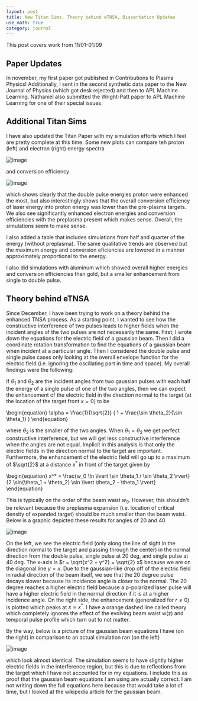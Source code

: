 ```yaml
---
layout: post
title: New Titan Sims, Theory behind eTNSA, Dissertation Updates
use_math: true
category: journal
---
```


This post covers work from 11/01-01/09

## Paper Updates

In november, my first paper got published in Contributions to Plasma Physics! Additionally, I sent in the second synthetic data paper to the New Journal of Physics (which got desk rejected) and then to APL Machine Learning. Nathaniel also submitted the Wright-Patt paper to APL Machine Learning for one of their special issues. 

## Additional Titan Sims

I have also updated the Titan Paper with my simulation efforts which I feel are pretty complete at this time. Some new plots can compare teh proton (left) and electron (right) energy spectra

![image](https://github.com/user-attachments/assets/3fb2af40-9f32-4b4f-befb-8bd012f4351b)

and conversion efficiency

![image](https://github.com/user-attachments/assets/ff616d4d-99fb-46ab-bc60-21c633ccec50)

which shows clearly that the double pulse energies proton were enhanced the most, but also interestingly shows that the overall conversion efficiency of laser energy into proton energy was lower than the pre-plasma targets. We also see significantly enhanced electron energies and conversion efficiencies with the preplasma present which makes sense. Overall, the simulations seem to make sense. 

I also added a table that includes simulations from half and quarter of the energy (without preplasma). The same qualitative trends are observed but the maximum energy and conversion eficiencies are lowered in a manner approximately proportional to the energy.

I also did simulations with aluminum which showed overall higher energies and conversion efficiencies than gold, but a smaller enhancement from single to double pulse. 

## Theory behind eTNSA

Since December, I have been trying to work on a theory behind the enhanced TNSA process. As a starting point, I wanted to see how the constructive interference of two pulses leads to higher fields when the incident angles of the two pulses are not necessarily the same. First, I wrote down the equations for the electric field of a gaussian beam. Then I did a coordinate rotation transformation to find the equations of a gaussian beam when incident at a particular angle. Then I considered the double pulse and single pulse cases only looking at the overall envelope function for the electric field (i.e. ignoring the oscillating part in time and space). My overall findings were the following: 

If $\theta_1$ and $\theta_2$ are the incident angles from two gaussian pulses with each half the energy of a single pulse of one of the two angles, then we can expect the enhancement of the electric field in the direction normal to the target (at the location of the target front $x = 0$) to be 

\begin{equation}
  \alpha = \frac{1}{\sqrt{2}} ( 1 + \frac{\sin \theta_2}{\sin \theta_1} )
\end{equation}

where $\theta_2$ is the smaller of the two angles. When $\theta_1 = \theta_2$ we get perfect constructive interference, but we will get less constructive interference when the angles are not equal. Implicit in this analysis is that only the electric fields in the direction normal to the target are important. Furthermore, the enhancement of the electric field will go up to a maximum of $\sqrt{2}$ at a distance $x^*$ in front of the target given by 

\begin{equation}
  x^* = \frac{w_0 \ln \lvert \sin \theta_1 / \sin \theta_2 \rvert}{2 \sin(\theta_1 + \theta_2) \sin \lvert \theta_2 - \theta_1 \rvert}
\end{equation}

This is typically on the order of the beam waist $w_0$. However, this shouldn't be relevant because the preplasma expansion (i.e. location of critical density of expanded target) should be much smaller than the beam waist. Below is a graphic depicted these results for angles of 20 and 40

![image](https://github.com/user-attachments/assets/8d057941-25a2-455a-824f-b9ac91917a07)

On the left, we see the electric field (only along the line of sight in the direction normal to the target and passing through the center) in the normal direction from the double pulse, single pulse at 20 deg, and single pulse at 40 deg. The x-axis is $r = \sqrt{x^2 + y^2} = \sqrt{2} x$ because we are on the diagonal line $y = x$. Due to the gaussian-like drop off of the electric field in radial direction of the beam itself, we see that the 20 degree pulse decays slower because its incidence angle is closer to the normal. The 20 degree reaches a higher electric field because a p-polarized laser pulse will have a higher electric field in the normal direction if it is at a higher incidence angle. On the right side, the enhancement (generalized for $r \neq 0$) is plotted which peaks at $x = x^*$. I have a orange dashed line called theory which completely ignores the effect of the evolving beam waist w(z) and temporal pulse profile which turn out to not matter.

By the way, below is a picture of the gaussian beam equations I have (on the right) in comparison to an actual simulation ran (on the left)

![image](https://github.com/user-attachments/assets/cc2e07dc-2bef-462f-8c71-0d0239b3afa0)

which look almost identical. The simulation seems to have slightly higher electric fields in the interference region, but this is due to reflections from the target which I have not accounted for in my equations. I include this as proof that the gaussian beam equations I am using are actually correct. I am not writing down the full equations here because that would take a lot of time, but I looked at the wikipedia article for the gaussian beam. 
